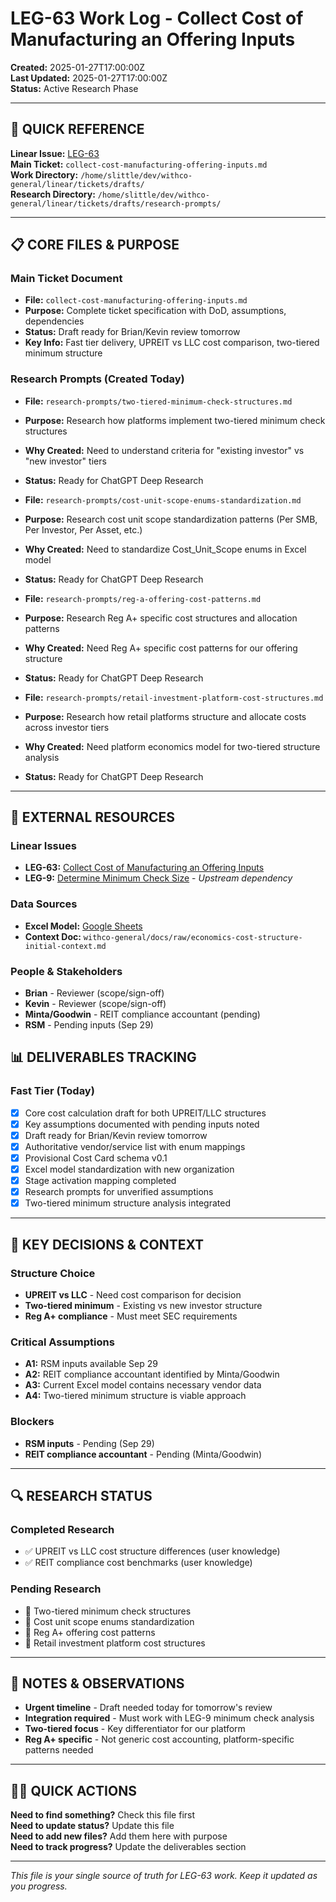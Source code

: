 # LEG-63 Work Log - Collect Cost of Manufacturing an Offering Inputs

**Created:** 2025-01-27T17:00:00Z  
**Last Updated:** 2025-01-27T17:00:00Z  
**Status:** Active Research Phase

---

## 🎯 **QUICK REFERENCE**

**Linear Issue:** [LEG-63](https://linear.app/withco/issue/LEG-63/collect-cost-of-manufacturing-an-offering-inputs)  
**Main Ticket:** `collect-cost-manufacturing-offering-inputs.md`  
**Work Directory:** `/home/slittle/dev/withco-general/linear/tickets/drafts/`  
**Research Directory:** `/home/slittle/dev/withco-general/linear/tickets/drafts/research-prompts/`

---

## 📋 **CORE FILES & PURPOSE**

### **Main Ticket Document**

- **File:** `collect-cost-manufacturing-offering-inputs.md`
- **Purpose:** Complete ticket specification with DoD, assumptions, dependencies
- **Status:** Draft ready for Brian/Kevin review tomorrow
- **Key Info:** Fast tier delivery, UPREIT vs LLC cost comparison, two-tiered minimum structure

### **Research Prompts (Created Today)**

- **File:** `research-prompts/two-tiered-minimum-check-structures.md`
- **Purpose:** Research how platforms implement two-tiered minimum check structures
- **Why Created:** Need to understand criteria for "existing investor" vs "new investor" tiers
- **Status:** Ready for ChatGPT Deep Research

- **File:** `research-prompts/cost-unit-scope-enums-standardization.md`
- **Purpose:** Research cost unit scope standardization patterns (Per SMB, Per Investor, Per Asset, etc.)
- **Why Created:** Need to standardize Cost_Unit_Scope enums in Excel model
- **Status:** Ready for ChatGPT Deep Research

- **File:** `research-prompts/reg-a-offering-cost-patterns.md`
- **Purpose:** Research Reg A+ specific cost structures and allocation patterns
- **Why Created:** Need Reg A+ specific cost patterns for our offering structure
- **Status:** Ready for ChatGPT Deep Research

- **File:** `research-prompts/retail-investment-platform-cost-structures.md`
- **Purpose:** Research how retail platforms structure and allocate costs across investor tiers
- **Why Created:** Need platform economics model for two-tiered structure analysis
- **Status:** Ready for ChatGPT Deep Research

---

## 🔗 **EXTERNAL RESOURCES**

### **Linear Issues**

- **LEG-63:** [Collect Cost of Manufacturing an Offering Inputs](https://linear.app/withco/issue/LEG-63/collect-cost-of-manufacturing-an-offering-inputs)
- **LEG-9:** [Determine Minimum Check Size](https://linear.app/withco/issue/LEG-9/determine-minimum-check-size) - _Upstream dependency_

### **Data Sources**

- **Excel Model:** [Google Sheets](https://docs.google.com/spreadsheets/d/195wUpk6d5dZS61sf5MbemVhean0FWf5YK3o6v8nctlE/edit?usp=drive_link)
- **Context Doc:** `withco-general/docs/raw/economics-cost-structure-initial-context.md`

### **People & Stakeholders**

- **Brian** - Reviewer (scope/sign-off)
- **Kevin** - Reviewer (scope/sign-off)
- **Minta/Goodwin** - REIT compliance accountant (pending)
- **RSM** - Pending inputs (Sep 29)


## 📊 **DELIVERABLES TRACKING**

### **Fast Tier (Today)**

- [x] Core cost calculation draft for both UPREIT/LLC structures
- [x] Key assumptions documented with pending inputs noted
- [x] Draft ready for Brian/Kevin review tomorrow
- [x] Authoritative vendor/service list with enum mappings
- [x] Provisional Cost Card schema v0.1
- [x] Excel model standardization with new organization
- [x] Stage activation mapping completed
- [x] Research prompts for unverified assumptions
- [x] Two-tiered minimum structure analysis integrated

---

## 🎯 **KEY DECISIONS & CONTEXT**

### **Structure Choice**

- **UPREIT vs LLC** - Need cost comparison for decision
- **Two-tiered minimum** - Existing vs new investor structure
- **Reg A+ compliance** - Must meet SEC requirements

### **Critical Assumptions**

- **A1:** RSM inputs available Sep 29
- **A2:** REIT compliance accountant identified by Minta/Goodwin
- **A3:** Current Excel model contains necessary vendor data
- **A4:** Two-tiered minimum structure is viable approach

### **Blockers**

- **RSM inputs** - Pending (Sep 29)
- **REIT compliance accountant** - Pending (Minta/Goodwin)

---

## 🔍 **RESEARCH STATUS**

### **Completed Research**

- ✅ UPREIT vs LLC cost structure differences (user knowledge)
- ✅ REIT compliance cost benchmarks (user knowledge)

### **Pending Research**

- 🔄 Two-tiered minimum check structures
- 🔄 Cost unit scope enums standardization
- 🔄 Reg A+ offering cost patterns
- 🔄 Retail investment platform cost structures

---

## 📝 **NOTES & OBSERVATIONS**

- **Urgent timeline** - Draft needed today for tomorrow's review
- **Integration required** - Must work with LEG-9 minimum check analysis
- **Two-tiered focus** - Key differentiator for our platform
- **Reg A+ specific** - Not generic cost accounting, platform-specific patterns needed

---

## 🏃‍♂️ **QUICK ACTIONS**

**Need to find something?** Check this file first  
**Need to update status?** Update this file  
**Need to add new files?** Add them here with purpose  
**Need to track progress?** Update the deliverables section

---

_This file is your single source of truth for LEG-63 work. Keep it updated as you progress._



